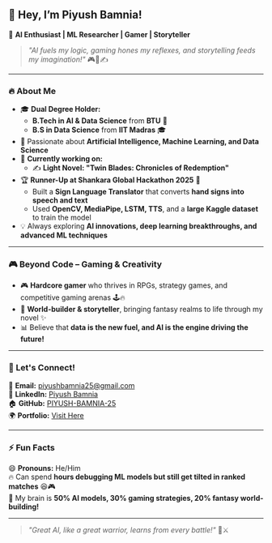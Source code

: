 ## 👋 Hey, I’m Piyush Bamnia!  
🚀 **AI Enthusiast | ML Researcher | Gamer | Storyteller**  

> *"AI fuels my logic, gaming hones my reflexes, and storytelling feeds my imagination!"* 🎮🧠✍️  

---

### 🔥 About Me  
- 🎓 **Dual Degree Holder:**  
  - **B.Tech in AI & Data Science** from **BTU** 🏫  
  - **B.S in Data Science** from **IIT Madras** 🎓  
- 🤖 Passionate about **Artificial Intelligence, Machine Learning, and Data Science**  
- 📖 **Currently working on:**    
  - ✍️ **Light Novel: "Twin Blades: Chronicles of Redemption"**  
- 🏆 **Runner-Up at Shankara Global Hackathon 2025** 🎉  
  - Built a **Sign Language Translator** that converts **hand signs into speech and text**  
  - Used **OpenCV, MediaPipe, LSTM, TTS**, and a **large Kaggle dataset** to train the model  
- 💡 Always exploring **AI innovations, deep learning breakthroughs, and advanced ML techniques**  

---

### 🎮 Beyond Code – Gaming & Creativity  
- 🎮 **Hardcore gamer** who thrives in RPGs, strategy games, and competitive gaming arenas 🕹️🔥  
- 🏹 **World-builder & storyteller**, bringing fantasy realms to life through my novel ✨  
- 📊 Believe that **data is the new fuel, and AI is the engine driving the future!**  

---

### 🔗 Let's Connect!  
📧 **Email:** piyushbamnia25@gmail.com  
💼 **LinkedIn:** [Piyush Bamnia](https://www.linkedin.com/in/piyushbamnia25/)  
🏠 **GitHub:** [PIYUSH-BAMNIA-25](https://github.com/PIYUSH-BAMNIA-25)  
🌍 **Portfolio:** [Visit Here](https://vkriolkz2hdcoier.vercel.app/)  

---

### ⚡ Fun Facts  
😄 **Pronouns:** He/Him  
🔥 Can spend **hours debugging ML models but still get tilted in ranked matches** 😆🎮  
💭 My brain is **50% AI models, 30% gaming strategies, 20% fantasy world-building!**  

---

> *"Great AI, like a great warrior, learns from every battle!"* 🤖⚔️  

<!---
PIYUSH-BAMNIA-25/PIYUSH-BAMNIA-25 is a ✨ special ✨ repository because its `README.md` (this file) appears on your GitHub profile.
You can click the Preview link to take a look at your changes.
--->
